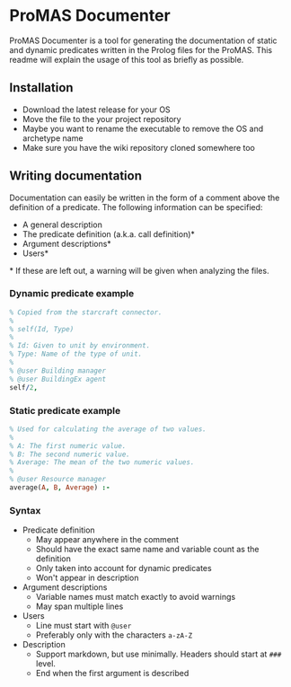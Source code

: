 # ProMAS Documenter

ProMAS Documenter is a tool for generating the documentation of static and
dynamic predicates written in the Prolog files for the ProMAS. This readme will
explain the usage of this tool as briefly as possible.

## Installation

- Download the latest release for your OS
- Move the file to the your project repository
- Maybe you want to rename the executable to remove the OS and archetype name
- Make sure you have the wiki repository cloned somewhere too

## Writing documentation

Documentation can easily be written in the form of a comment above the definition
of a predicate. The following information can be specified:

- A general description
- The predicate definition (a.k.a. call definition)*
- Argument descriptions*
- Users*

\* If these are left out, a warning will be given when analyzing the files.

### Dynamic predicate example

```prolog
% Copied from the starcraft connector.
%
% self(Id, Type)
%
% Id: Given to unit by environment.
% Type: Name of the type of unit.
%
% @user Building manager
% @user BuildingEx agent
self/2,
```

### Static predicate example

```prolog
% Used for calculating the average of two values.
%
% A: The first numeric value.
% B: The second numeric value.
% Average: The mean of the two numeric values.
%
% @user Resource manager
average(A, B, Average) :-
```

### Syntax

- Predicate definition
  - May appear anywhere in the comment
  - Should have the exact same name and variable count as the definition
  - Only taken into account for dynamic predicates
  - Won't appear in description
- Argument descriptions
  - Variable names must match exactly to avoid warnings
  - May span multiple lines
- Users
  - Line must start with `@user`
  - Preferably only with the characters `a-zA-Z `
- Description
  - Support markdown, but use minimally. Headers should start at `###` level.
  - End when the first argument is described
